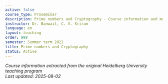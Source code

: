 ```yaml
---
active: false
course_type: Proseminar
description: Prime numbers and Cryptography - Course information and materials.
instructor: Dr. Banwait, C. V. Sriram
language: en
layout: teaching
order: 999
semester: Summer term 2022
title: Prime numbers and Cryptography
status: Active
---
```



*Course information extracted from the original Heidelberg University teaching program*  
*Last updated: 2025-08-02*